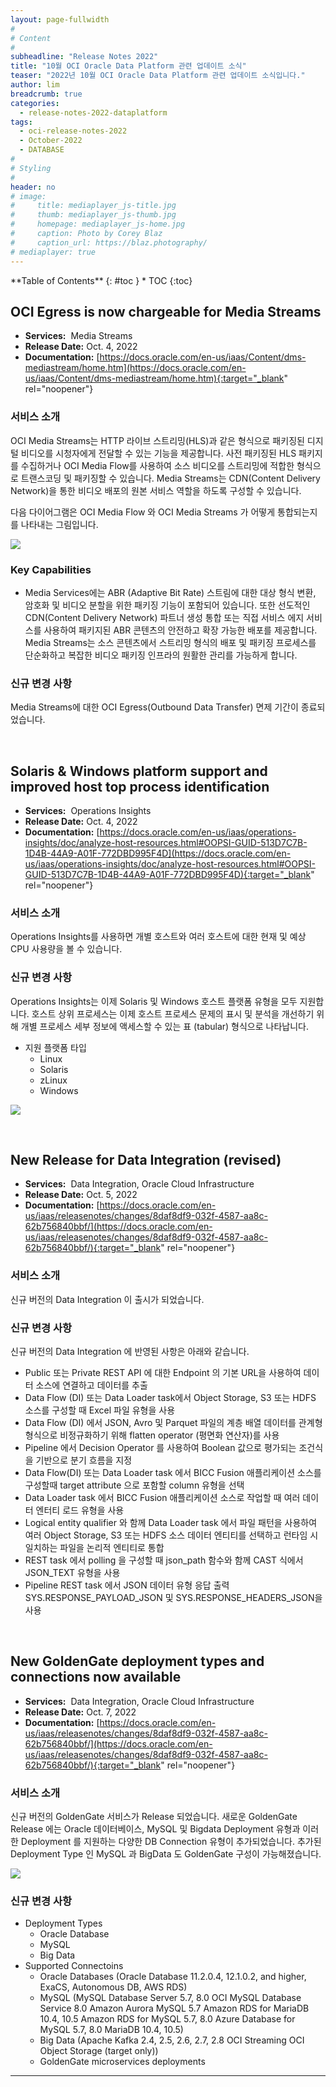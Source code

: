 ```yaml
---
layout: page-fullwidth
#
# Content
#
subheadline: "Release Notes 2022"
title: "10월 OCI Oracle Data Platform 관련 업데이트 소식"
teaser: "2022년 10월 OCI Oracle Data Platform 관련 업데이트 소식입니다."
author: lim
breadcrumb: true
categories:
  - release-notes-2022-dataplatform
tags:
  - oci-release-notes-2022
  - October-2022
  - DATABASE
#
# Styling
#
header: no
# image:
#     title: mediaplayer_js-title.jpg
#     thumb: mediaplayer_js-thumb.jpg
#     homepage: mediaplayer_js-home.jpg
#     caption: Photo by Corey Blaz
#     caption_url: https://blaz.photography/
# mediaplayer: true
---
```


<div class="panel radius" markdown="1">
**Table of Contents**
{: #toc }
*  TOC
{:toc}
</div>


## OCI Egress is now chargeable for Media Streams
* **Services:**  Media Streams
* **Release Date:** Oct. 4, 2022
* **Documentation:**
[https://docs.oracle.com/en-us/iaas/Content/dms-mediastream/home.htm](https://docs.oracle.com/en-us/iaas/Content/dms-mediastream/home.htm){:target="_blank" rel="noopener"}

### 서비스 소개
OCI Media Streams는 HTTP 라이브 스트리밍(HLS)과 같은 형식으로 패키징된 디지털 비디오를 시청자에게 전달할 수 있는 기능을 제공합니다. 사전 패키징된 HLS 패키지를 수집하거나 OCI Media Flow를 사용하여 소스 비디오를 스트리밍에 적합한 형식으로 트랜스코딩 및 패키징할 수 있습니다. Media Streams는 CDN(Content Delivery Network)을 통한 비디오 배포의 원본 서비스 역할을 하도록 구성할 수 있습니다.

다음 다이어그램은 OCI Media Flow 와 OCI Media Streams 가 어떻게 통합되는지를 나타내는 그림입니다. 

![](/assets/img/database/2022/07/01_architecturediagram_medserv_1.png)

### Key Capabilities
* Media Services에는 ABR (Adaptive Bit Rate) 스트림에 대한 대상 형식 변환, 암호화 및 비디오 분할을 위한 패키징 기능이 포함되어 있습니다. 또한 선도적인 CDN(Content Delivery Network) 파트너 생성 통합 또는 직접 서비스 에지 서비스를 사용하여 패키지된 ABR 콘텐츠의 안전하고 확장 가능한 배포를 제공합니다. Media Streams는 소스 콘텐츠에서 스트리밍 형식의 배포 및 패키징 프로세스를 단순화하고 복잡한 비디오 패키징 인프라의 원활한 관리를 가능하게 합니다.

### 신규 변경 사항

Media Streams에 대한 OCI Egress(Outbound Data Transfer) 면제 기간이 종료되었습니다.

<br>

## Solaris & Windows platform support and improved host top process identification
* **Services:**  Operations Insights
* **Release Date:** Oct. 4, 2022
* **Documentation:**
[https://docs.oracle.com/en-us/iaas/operations-insights/doc/analyze-host-resources.html#OOPSI-GUID-513D7C7B-1D4B-44A9-A01F-772DBD995F4D](https://docs.oracle.com/en-us/iaas/operations-insights/doc/analyze-host-resources.html#OOPSI-GUID-513D7C7B-1D4B-44A9-A01F-772DBD995F4D){:target="_blank" rel="noopener"}

### 서비스 소개
Operations Insights를 사용하면 개별 호스트와 여러 호스트에 대한 현재 및 예상 CPU 사용량을 볼 수 있습니다.

### 신규 변경 사항
Operations Insights는 이제 Solaris 및 Windows 호스트 플랫폼 유형을 모두 지원합니다. 호스트 상위 프로세스는 이제 호스트 프로세스 문제의 표시 및 분석을 개선하기 위해 개별 프로세스 세부 정보에 액세스할 수 있는 표 (tabular) 형식으로 나타납니다.

- 지원 플랫폼 타입
    - Linux
    - Solaris
    - zLinux
    - Windows

![](/assets/img/database/2022/09/06_operation_insights_host.png)

<br>

## New Release for Data Integration (revised)
* **Services:**  Data Integration, Oracle Cloud Infrastructure
* **Release Date:** Oct. 5, 2022
* **Documentation:**
[https://docs.oracle.com/en-us/iaas/releasenotes/changes/8daf8df9-032f-4587-aa8c-62b756840bbf/](https://docs.oracle.com/en-us/iaas/releasenotes/changes/8daf8df9-032f-4587-aa8c-62b756840bbf/){:target="_blank" rel="noopener"}

### 서비스 소개
신규 버전의 Data Integration 이 출시가 되었습니다.

### 신규 변경 사항
신규 버전의 Data Integration 에 반영된 사항은 아래와 같습니다.
- Public 또는 Private REST API 에 대한 Endpoint 의 기본 URL을 사용하여 데이터 소스에 연결하고 데이터를 추출
- Data Flow (DI) 또는 Data Loader task에서 Object Storage, S3 또는 HDFS 소스를 구성할 때 Excel 파일 유형을 사용
- Data Flow (DI) 에서 JSON, Avro 및 Parquet 파일의 계층 배열 데이터를 관계형 형식으로 비정규화하기 위해 flatten operator (평면화 연산자)를 사용
- Pipeline 에서 Decision Operator 를 사용하여 Boolean 값으로 평가되는 조건식을 기반으로 분기 흐름을 지정
- Data Flow(DI) 또는 Data Loader task 에서 BICC Fusion 애플리케이션 소스를 구성할때 target attribute 으로 포함할 column 유형을 선택
- Data Loader task 에서 BICC Fusion 애플리케이션 소스로 작업할 때 여러 데이터 엔터티 로드 유형을 사용
- Logical entity qualifier 와 함께 Data Loader task 에서 파일 패턴을 사용하여 여러 Object Storage, S3 또는 HDFS 소스 데이터 엔티티를 선택하고 런타임 시 일치하는 파일을 논리적 엔티티로 통합
- REST task 에서 polling 을 구성할 때 json_path 함수와 함께 CAST 식에서 JSON_TEXT 유형을 사용
- Pipeline REST task 에서 JSON 데이터 유형 응답 출력 SYS.RESPONSE_PAYLOAD_JSON 및 SYS.RESPONSE_HEADERS_JSON을 사용

<br>

## New GoldenGate deployment types and connections now available
* **Services:**  Data Integration, Oracle Cloud Infrastructure
* **Release Date:** Oct. 7, 2022
* **Documentation:**
[https://docs.oracle.com/en-us/iaas/releasenotes/changes/8daf8df9-032f-4587-aa8c-62b756840bbf/](https://docs.oracle.com/en-us/iaas/releasenotes/changes/8daf8df9-032f-4587-aa8c-62b756840bbf/){:target="_blank" rel="noopener"}

### 서비스 소개
신규 버전의 GoldenGate 서비스가 Release 되었습니다. 새로운 GoldenGate Release 에는 Oracle 데이터베이스, MySQL 및 Bigdata Deployment 유형과 이러한 Deployment 를 지원하는 다양한 DB Connection 유형이 추가되었습니다.
추가된 Deployment Type 인 MySQL 과 BigData 도 GoldenGate 구성이 가능해졌습니다.

![](/assets/img/database/2022/10/01_New-GoldenGate.png)

### 신규 변경 사항

* Deployment Types
    - Oracle Database
    - MySQL
    - Big Data
* Supported Connectoins
    - Oracle Databases (Oracle Database 11.2.0.4, 12.1.0.2, and higher, ExaCS, Autonomous DB, AWS RDS)
    - MySQL (MySQL Database Server 5.7, 8.0
OCI MySQL Database Service 8.0
Amazon Aurora MySQL 5.7
Amazon RDS for MariaDB 10.4, 10.5
Amazon RDS for MySQL 5.7, 8.0
Azure Database for MySQL 5.7, 8.0
MariaDB 10.4, 10.5)
    - Big Data (Apache Kafka 2.4, 2.5, 2.6, 2.7, 2.8
OCI Streaming
OCI Object Storage (target only))
    - GoldenGate microservices deployments
 

---
